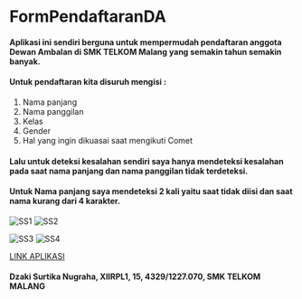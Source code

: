 # FormPendaftaranDA

#### Aplikasi ini sendiri berguna untuk mempermudah pendaftaran anggota Dewan Ambalan di SMK TELKOM Malang yang semakin tahun semakin banyak.

#### Untuk pendaftaran kita disuruh mengisi :

1. Nama panjang
2. Nama panggilan
3. Kelas
4. Gender
5. Hal yang ingin dikuasai saat mengikuti Comet

#### Lalu untuk deteksi kesalahan sendiri saya hanya mendeteksi kesalahan pada saat nama panjang dan nama panggilan tidak terdeteksi.
#### Untuk Nama panjang saya mendeteksi 2 kali yaitu saat tidak diisi dan saat nama kurang dari 4 karakter.

![SS1](https://dzagraha.files.wordpress.com/2016/10/screenshot_20161015-215008.png?w=200) ![SS2](https://dzagraha.files.wordpress.com/2016/10/screenshot_20161015-215019.png?w=200)

![SS3](https://dzagraha.files.wordpress.com/2016/10/screenshot_20161015-215046.png?w=200) ![SS4](https://dzagraha.files.wordpress.com/2016/10/screenshot_20161015-215053.png?w=200)

[LINK APLIKASI](https://drive.google.com/a/smktelkom-mlg.sch.id/file/d/0B3awcINaYv2oNm5Zejhsa2p4elU/view?usp=sharing)

#### Dzaki Surtika Nugraha, XIIRPL1, 15, 4329/1227.070, SMK TELKOM MALANG
